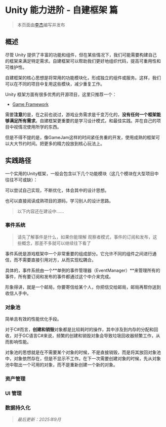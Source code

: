 # Unity 能力进阶 - 自建框架 篇

> 本页面由[李杰](../../社团介绍/成员.md)编写并发布

## 概述

尽管 Unity 提供了丰富的功能和组件，但在某些情况下，我们可能需要构建自己的框架来满足特定需求。自建框架可以帮助我们更好地组织代码，提高可重用性和可维护性。

自建框架的核心思想是将常用的功能模块化，形成独立的组件或服务。这样，我们可以在不同的项目中复用这些模块，减少重复工作。

Unity 框架方面有很多优秀的开源项目，这里只推荐一个：

- [Game Framework](https://gameframework.cn/)

需要**注意**的是，在之前也说过，游戏业务需求是千变万化的，**没有任何一个框架能够满足所有需求**。自建框架更重要的是学习设计模式，和最佳实践。并在自己的项目中视情况使用所学的东西。

但是不得不提的是，像GameJam这样的时间紧任务重的开发，使用成熟的框架可以大大节约时间。把更多的精力投放到核心玩法上。

## 实践路径

一个实用的Unity框架，一般会包含以下几个功能模块（这几个模块在大型项目中往往不可或缺）：

可以尝试自己实现，不断优化，体会其中的设计思想。

也可以直接阅读成熟项目的源码，学习别人的设计思路。

> 以下内容还在建设中……

### 事件系统

> 请先了解事件是什么，如果你能理解 观察者模式，事件的订阅和发布，这些概念，那差不多就可以继续往下看了

事件系统是游戏框架中一个非常重要的组成部分。它允许不同的组件之间进行通信，而不需要直接引用对方，从而实现松耦合。

具体的，事件系统由一个**单例的事件管理器（EventManager）**来管理所有的事件，所有要订阅和发布的事件都通过这个中介来完成。

形象得讲，就是一个邮局，你要寄信给某个人，你把信交给邮局，邮局再帮你送到收信人手中。

### 对象池

简单且有效的性能优化手段。

对于C#而言，**创建和销毁**对象都是比较耗时的操作，其中涉及到内存的分配和回收，对于GC语言C#来说，频繁的创建和销毁对象会导致垃圾回收器频繁工作，从而影响性能。

对象池的思想就是在不需要某个对象的时候，不是直接销毁，而是将其放回对象池中，对象依然存在，但是不显示不工作。在下一次需要创建对象的时候，先从对象池中取出一个可用的对象，而不是重新创建一个新的对象。

### 资产管理

### UI 管理

### 数据持久化

> *最后更新：2025年9月*
